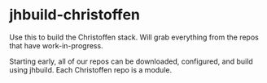# jhbuild-christoffen
Use this to build the Christoffen stack. Will grab everything from the repos that have work-in-progress.

Starting early, all of our repos can be downloaded, configured, and build using jhbuild. Each Christoffen repo is a module.
